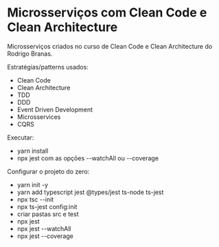 # Microsserviços com Clean Code e Clean Architecture

Microsserviços criados no curso de Clean Code e Clean Architecture do Rodrigo Branas.

Estratégias/patterns usados:

- Clean Code
- Clean Architecture
- TDD
- DDD
- Event Driven Development
- Microsservices
- CQRS

Executar:

* yarn install
* npx jest com as opções --watchAll ou --coverage

Configurar o projeto do zero:

* yarn init -y
* yarn add typescript jest @types/jest ts-node ts-jest
* npx tsc --init
* npx ts-jest config:init
* criar pastas src e test
* npx jest
* npx jest --watchAll
* npx jest --coverage